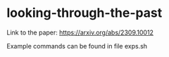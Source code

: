 # looking-through-the-past

Link to the paper:
https://arxiv.org/abs/2309.10012

Example commands can be found in file exps.sh